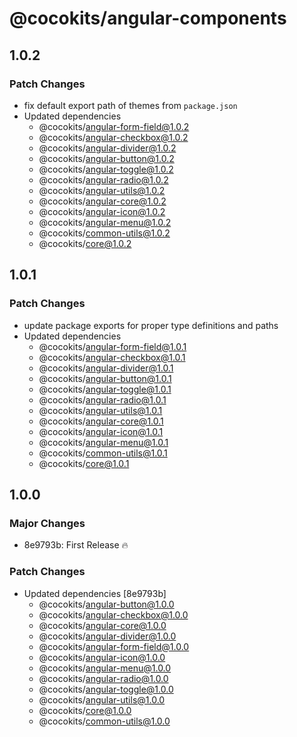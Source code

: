 # @cocokits/angular-components

## 1.0.2

### Patch Changes

- fix default export path of themes from `package.json`
- Updated dependencies
  - @cocokits/angular-form-field@1.0.2
  - @cocokits/angular-checkbox@1.0.2
  - @cocokits/angular-divider@1.0.2
  - @cocokits/angular-button@1.0.2
  - @cocokits/angular-toggle@1.0.2
  - @cocokits/angular-radio@1.0.2
  - @cocokits/angular-utils@1.0.2
  - @cocokits/angular-core@1.0.2
  - @cocokits/angular-icon@1.0.2
  - @cocokits/angular-menu@1.0.2
  - @cocokits/common-utils@1.0.2
  - @cocokits/core@1.0.2

## 1.0.1

### Patch Changes

- update package exports for proper type definitions and paths
- Updated dependencies
  - @cocokits/angular-form-field@1.0.1
  - @cocokits/angular-checkbox@1.0.1
  - @cocokits/angular-divider@1.0.1
  - @cocokits/angular-button@1.0.1
  - @cocokits/angular-toggle@1.0.1
  - @cocokits/angular-radio@1.0.1
  - @cocokits/angular-utils@1.0.1
  - @cocokits/angular-core@1.0.1
  - @cocokits/angular-icon@1.0.1
  - @cocokits/angular-menu@1.0.1
  - @cocokits/common-utils@1.0.1
  - @cocokits/core@1.0.1

## 1.0.0

### Major Changes

- 8e9793b: First Release 🔥

### Patch Changes

- Updated dependencies [8e9793b]
  - @cocokits/angular-button@1.0.0
  - @cocokits/angular-checkbox@1.0.0
  - @cocokits/angular-core@1.0.0
  - @cocokits/angular-divider@1.0.0
  - @cocokits/angular-form-field@1.0.0
  - @cocokits/angular-icon@1.0.0
  - @cocokits/angular-menu@1.0.0
  - @cocokits/angular-radio@1.0.0
  - @cocokits/angular-toggle@1.0.0
  - @cocokits/angular-utils@1.0.0
  - @cocokits/core@1.0.0
  - @cocokits/common-utils@1.0.0
